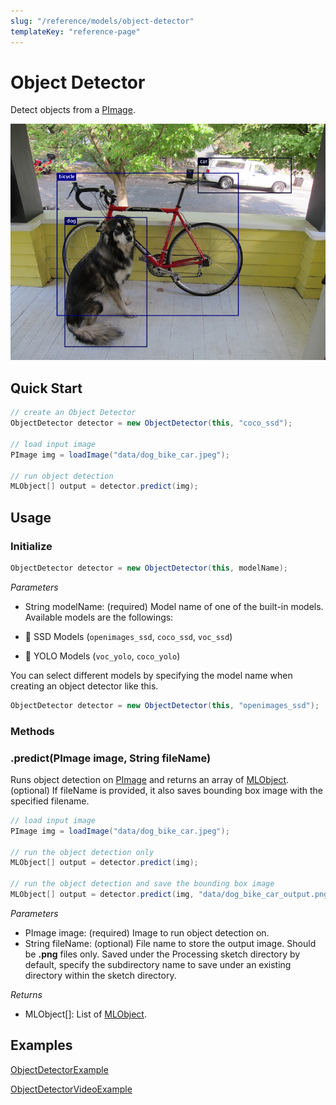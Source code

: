 ```yaml
---
slug: "/reference/models/object-detector"
templateKey: "reference-page"
---
```


# Object Detector
Detect objects from a [PImage](https://processing.org/reference/PImage.html).

![alt text](./../../images/object_detector_demo.png)

## Quick Start
```java
// create an Object Detector
ObjectDetector detector = new ObjectDetector(this, "coco_ssd");

// load input image
PImage img = loadImage("data/dog_bike_car.jpeg");

// run object detection
MLObject[] output = detector.predict(img);
```

## Usage
### Initialize
```java
ObjectDetector detector = new ObjectDetector(this, modelName);
```
*Parameters*

- String modelName: (required) Model name of one of the built-in models. Available models are the followings:

- 📍 SSD Models (```openimages_ssd```, ```coco_ssd```, ```voc_ssd```)

- 📍 YOLO Models (```voc_yolo```, ```coco_yolo```)

You can select different models by specifying the model name when creating an object detector like this.
```java
ObjectDetector detector = new ObjectDetector(this, "openimages_ssd");
```

### Methods
### .predict(PImage image, String fileName)

Runs object detection on [PImage](https://processing.org/reference/PImage.html) and returns an array of [MLObject](../objects/ml-object). (optional) If fileName is provided, it also saves bounding box image with the specified filename.
```java
// load input image
PImage img = loadImage("data/dog_bike_car.jpeg");

// run the object detection only
MLObject[] output = detector.predict(img);

// run the object detection and save the bounding box image
MLObject[] output = detector.predict(img, "data/dog_bike_car_output.png");
```
*Parameters*
- PImage image: (required) Image to run object detection on.
- String fileName: (optional) File name to store the output image. Should be **.png** files only. Saved under the Processing sketch directory by default, specify the subdirectory name to save under an existing directory within the sketch directory.

*Returns*
- MLObject[]: List of [MLObject](../objects/ml-object).

## Examples
[ObjectDetectorExample](https://github.com/jjeongin/ml4processing/tree/master/examples/ObjectDetectorExample)

[ObjectDetectorVideoExample](https://github.com/jjeongin/ml4processing/tree/master/examples/ObjectDetectorVideoExample)
